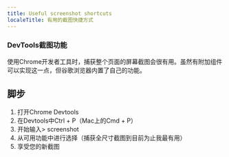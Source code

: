 ```yaml
---
title: Useful screenshot shortcuts
localeTitle: 有用的截图快捷方式
---
```

### DevTools截图功能

使用Chrome开发者工具时，捕获整个页面的屏幕截图会很有用。虽然有附加组件可以实现这一点，但谷歌浏览器内置了自己的功能。

## 脚步

1.  打开Chrome Devtools
2.  在Devtools中Ctrl + P（Mac上的Cmd + P）
3.  开始输入> screenshot
4.  从可用功能中进行选择（捕获全尺寸截图到目前为止我最有用）
5.  享受您的新截图